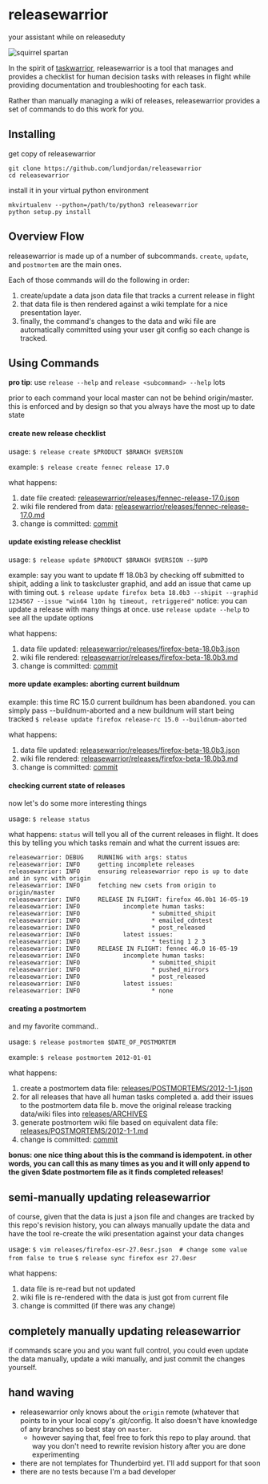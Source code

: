# releasewarrior

your assistant while on releaseduty

![squirrel spartan](https://pbs.twimg.com/profile_images/571907614906310658/HDB_I-Nr.jpeg)

In the spirit of [taskwarrior](https://taskwarrior.org/), releasewarrior is a tool that manages and provides a checklist for human decision tasks with releases in flight while providing documentation and troubleshooting for each task.

Rather than manually managing a wiki of releases, releasewarrior provides a set of commands to do this work for you.

## Installing

get copy of releasewarrior
```
git clone https://github.com/lundjordan/releasewarrior
cd releasewarrior
```
install it in your virtual python environment
```
mkvirtualenv --python=/path/to/python3 releasewarrior
python setup.py install
```

## Overview Flow

releasewarrior is made up of a number of subcommands. `create`, `update`, and `postmortem` are the main ones.

Each of those commands will do the following in order:

1. create/update a data json data file that tracks a current release in flight
2. that data file is then rendered against a wiki template for a nice presentation layer.
3. finally, the command's changes to the data and wiki file are automatically committed using your user git config so each change is tracked.


## Using Commands

**pro tip**: use `release --help` and `release <subcommand> --help` lots

prior to each command your local master can not be behind origin/master. this is enforced and by design so that you always have the most up to date state

#### create new release checklist

usage:
`$ release create $PRODUCT $BRANCH $VERSION`

example:
`$ release create fennec release 17.0`

what happens:
1. date file created:  [releasewarrior/releases/fennec-release-17.0.json](https://github.com/mozilla/releasewarrior/blob/c640cef85bfc7e81d8b1c03ac0a7e0e2d39b81d1/releases/fennec-release-17.0.json)
2. wiki file rendered from data:  [releasewarrior/releases/fennec-release-17.0.md](https://github.com/mozilla/releasewarrior/blob/c640cef85bfc7e81d8b1c03ac0a7e0e2d39b81d1/releases/fennec-release-17.0.md)
3. change is committed: [commit](https://github.com/mozilla/releasewarrior/commit/c640cef85bfc7e81d8b1c03ac0a7e0e2d39b81d1)

#### update existing release checklist

usage:
`$ release update $PRODUCT $BRANCH $VERSION --$UPD`

example: 
say you want to update ff 18.0b3 by checking off submitted to shipit, adding a link to taskcluster graphid, and add an issue that came up with timing out.
`$ release update firefox beta 18.0b3 --shipit --graphid 1234567 --issue "win64 l10n hg timeout, retriggered"`
notice: you can update a release with many things at once. use `release update --help` to see all the update options

what happens:
1. data file updated:  [releasewarrior/releases/firefox-beta-18.0b3.json](https://github.com/mozilla/releasewarrior/blob/2c8f52f780349c5c2993533dcc6eac3cef7176e8/releases/firefox-beta-18.0b3.json)
2. wiki file rendered:  [releasewarrior/releases/firefox-beta-18.0b3.md](https://github.com/mozilla/releasewarrior/blob/2c8f52f780349c5c2993533dcc6eac3cef7176e8/releases/firefox-beta-18.0b3.md)
3. change is committed: [commit](https://github.com/mozilla/releasewarrior/commit/2c8f52f780349c5c2993533dcc6eac3cef7176e8)

#### more update examples: aborting current buildnum

example: 
this time RC 15.0 current buildnum has been abandoned. you can simply pass --buildnum-aborted and a new buildnum will start being tracked
`$ release update firefox release-rc 15.0 --buildnum-aborted`

what happens:
1. data file updated:  [releasewarrior/releases/firefox-beta-18.0b3.json](https://github.com/mozilla/releasewarrior/blob/2c8f52f780349c5c2993533dcc6eac3cef7176e8/releases/firefox-beta-18.0b3.json)
2. wiki file rendered:  [releasewarrior/releases/firefox-beta-18.0b3.md](https://github.com/mozilla/releasewarrior/blob/2c8f52f780349c5c2993533dcc6eac3cef7176e8/releases/firefox-beta-18.0b3.md)
3. change is committed: [commit](https://github.com/mozilla/releasewarrior/commit/2c8f52f780349c5c2993533dcc6eac3cef7176e8)


#### checking current state of releases

now let's do some more interesting things

usage:
`$ release status`

what happens:
`status` will tell you all of the current releases in flight. It does this by telling you which tasks remain and what the current issues are:
```
releasewarrior: DEBUG    RUNNING with args: status
releasewarrior: INFO     getting incomplete releases
releasewarrior: INFO     ensuring releasewarrior repo is up to date and in sync with origin
releasewarrior: INFO     fetching new csets from origin to origin/master
releasewarrior: INFO     RELEASE IN FLIGHT: firefox 46.0b1 16-05-19
releasewarrior: INFO            incomplete human tasks:
releasewarrior: INFO                    * submitted_shipit
releasewarrior: INFO                    * emailed_cdntest
releasewarrior: INFO                    * post_released
releasewarrior: INFO            latest issues:
releasewarrior: INFO                    * testing 1 2 3
releasewarrior: INFO     RELEASE IN FLIGHT: fennec 46.0 16-05-19
releasewarrior: INFO            incomplete human tasks:
releasewarrior: INFO                    * submitted_shipit
releasewarrior: INFO                    * pushed_mirrors
releasewarrior: INFO                    * post_released
releasewarrior: INFO            latest issues:
releasewarrior: INFO                    * none
```

#### creating a postmortem

and my favorite command..

usage:
`$ release postmortem $DATE_OF_POSTMORTEM`

example:
`$ release postmortem 2012-01-01`

what happens:
1. create a postmortem data file: [releases/POSTMORTEMS/2012-1-1.json](https://github.com/mozilla/releasewarrior/blob/d9517ce494cae610d17dc08c2d213eb12e088cb4/releases/POSTMORTEMS/2012-1-1.json)
2. for all releases that have all human tasks completed
  a. add their issues to the postmortem data file
  b. move the original release tracking data/wiki files into [releases/ARCHIVES](https://github.com/mozilla/releasewarrior/tree/examples/releases/ARCHIVE)
3. generate postmortem wiki file based on equivalent data file: [releases/POSTMORTEMS/2012-1-1.md](https://github.com/mozilla/releasewarrior/blob/d9517ce494cae610d17dc08c2d213eb12e088cb4/releases/POSTMORTEMS/2012-1-1.md)
4. change is committed: [commit](https://github.com/mozilla/releasewarrior/commit/d9517ce494cae610d17dc08c2d213eb12e088cb4)

**bonus: one nice thing about this is the command is idempotent. in other words, you can call this as many times as you and it will only append to the given $date postmortem file as it finds completed releases!**

## semi-manually updating releasewarrior

of course, given that the data is just a json file and changes are tracked by this repo's revision history, you can always manually update the data and have the tool re-create the wiki presentation against your data changes

usage:
`$ vim releases/firefox-esr-27.0esr.json  # change some value from false to true`
`$ release sync firefox esr 27.0esr`

what happens:
1. data file is re-read but not updated
2. wiki file is re-rendered with the data is just got from current file
3. change is committed (if there was any change)

## completely manually updating releasewarrior

if commands scare you and you want full control, you could even update the data manually, update a wiki manually, and just commit the changes yourself.

## hand waving

* releasewarrior only knows about the `origin` remote (whatever that points to in your local copy's .git/config. It also doesn't have knowledge of any branches so best stay on `master`.
  * however saying that, feel free to fork this repo to play around. that way you don't need to rewrite revision history after you are done experimenting
* there are not templates for Thunderbird yet. I'll add support for that soon
* there are no tests because I'm a bad developer
